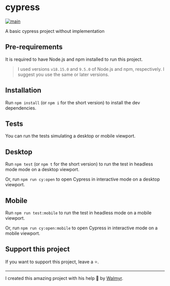 # cypress

[![main](https://github.com/wlsf82/cy-data-test/actions/workflows/ci.yml/badge.svg)](https://github.com/wlsf82/cy-data-test/actions)

A basic cypress project without implementation

## Pre-requirements

It is required to have Node.js and npm installed to run this project.

> I used versions `v18.15.0` and `9.5.0` of Node.js and npm, respectively. I suggest you use the same or later versions.

## Installation

Run `npm install` (or `npm i` for the short version) to install the dev dependencies.

## Tests

You can run the tests simulating a desktop or mobile viewport.

## Desktop 

Run `npm test` (or `npm t` for the short version) to run the test in headless mode
mode on a desktop viewport.

Or, run `npm run cy:open` to open Cypress in interactive mode on a desktop viewport.

## Mobile

Run `npm run test:mobile` to run the test in headless mode on a mobile viewport.

Or, run `npm run cy:open:mobile` to open Cypress in interactive mode on a mobile viewport.


## Support this project

If you want to support this project, leave a ⭐.

___

I created this amazing project with his help 💚 by [Walmyr](https://walmyr.dev).